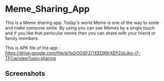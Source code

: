 # Meme_Sharing_App
This is a Meme sharing app. Today's world Meme is one of the way to smile and make someone smile. By using you can see Memes by a single touch and if you like that perticular meme then you can share with your friend or family members.

This is APK file of the app : https://drive.google.com/file/d/1oDOOSFZiTEEDX6rXEP2zkJko-i7-TFCw/view?usp=sharing

## Screenshots


